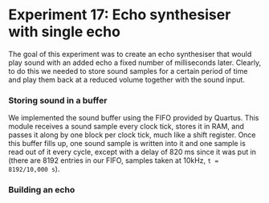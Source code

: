 # Experiment 17: Echo synthesiser with single echo

The goal of this experiment was to create an echo synthesiser that would play sound with an added echo a fixed number of milliseconds later. Clearly, to do this we needed to store sound samples for a certain period of time and play them back at a reduced volume together with the sound input.

### Storing sound in a buffer

We implemented the sound buffer using the FIFO provided by Quartus. This module receives a sound sample every clock tick, stores it in RAM, and passes it along by one block per clock tick, much like a shift register. Once this buffer fills up, one sound sample is written into it and one sample is read out of it every cycle, except with a delay of 820 ms since it was put in (there are 8192 entries in our FIFO, samples taken at 10kHz, `t = 8192/10,000 s`).

### Building an echo
